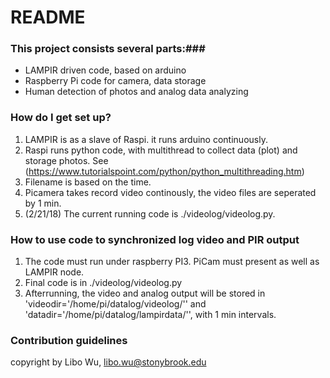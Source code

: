 # README #


### This project consists several parts:###
 * LAMPIR driven code, based on arduino
 * Raspberry Pi code for camera, data storage
 * Human detection of photos and analog data analyzing


### How do I get set up? ###
1. LAMPIR is as a slave of Raspi. it runs arduino continuously. 
2. Raspi runs python code, with multithread to collect data (plot) and storage photos. See (https://www.tutorialspoint.com/python/python_multithreading.htm)
3. Filename is based on the time.
4. Picamera takes record video continously, the video files are seperated by 1 min.
5. (2/21/18) The current running code is ./videolog/videolog.py.
   
### How to use code to synchronized log video and PIR output ###
1. The code must run under raspberry PI3. PiCam must present as well as LAMPIR node.
2. Final code is in ./videolog/videolog.py
3. Afterrunning, the video and analog output will be stored in 'videodir='/home/pi/datalog/videolog/'' and 'datadir='/home/pi/datalog/lampirdata/'', with 1 min intervals. 

### Contribution guidelines ###



copyright by Libo Wu, libo.wu@stonybrook.edu
